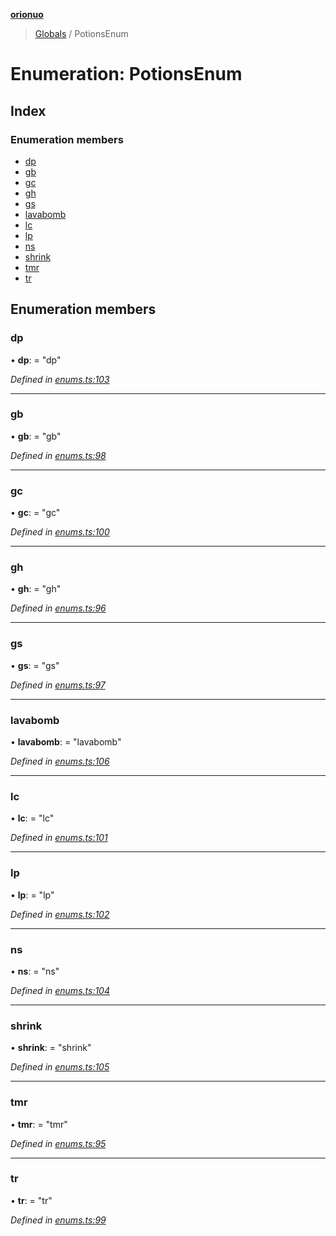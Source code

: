 **[orionuo](../README.md)**

> [Globals](../globals.md) / PotionsEnum

# Enumeration: PotionsEnum

## Index

### Enumeration members

* [dp](potionsenum.md#dp)
* [gb](potionsenum.md#gb)
* [gc](potionsenum.md#gc)
* [gh](potionsenum.md#gh)
* [gs](potionsenum.md#gs)
* [lavabomb](potionsenum.md#lavabomb)
* [lc](potionsenum.md#lc)
* [lp](potionsenum.md#lp)
* [ns](potionsenum.md#ns)
* [shrink](potionsenum.md#shrink)
* [tmr](potionsenum.md#tmr)
* [tr](potionsenum.md#tr)

## Enumeration members

### dp

•  **dp**:  = "dp"

*Defined in [enums.ts:103](https://github.com/msviha/orionuo/blob/b5379e7/src/enums.ts#L103)*

___

### gb

•  **gb**:  = "gb"

*Defined in [enums.ts:98](https://github.com/msviha/orionuo/blob/b5379e7/src/enums.ts#L98)*

___

### gc

•  **gc**:  = "gc"

*Defined in [enums.ts:100](https://github.com/msviha/orionuo/blob/b5379e7/src/enums.ts#L100)*

___

### gh

•  **gh**:  = "gh"

*Defined in [enums.ts:96](https://github.com/msviha/orionuo/blob/b5379e7/src/enums.ts#L96)*

___

### gs

•  **gs**:  = "gs"

*Defined in [enums.ts:97](https://github.com/msviha/orionuo/blob/b5379e7/src/enums.ts#L97)*

___

### lavabomb

•  **lavabomb**:  = "lavabomb"

*Defined in [enums.ts:106](https://github.com/msviha/orionuo/blob/b5379e7/src/enums.ts#L106)*

___

### lc

•  **lc**:  = "lc"

*Defined in [enums.ts:101](https://github.com/msviha/orionuo/blob/b5379e7/src/enums.ts#L101)*

___

### lp

•  **lp**:  = "lp"

*Defined in [enums.ts:102](https://github.com/msviha/orionuo/blob/b5379e7/src/enums.ts#L102)*

___

### ns

•  **ns**:  = "ns"

*Defined in [enums.ts:104](https://github.com/msviha/orionuo/blob/b5379e7/src/enums.ts#L104)*

___

### shrink

•  **shrink**:  = "shrink"

*Defined in [enums.ts:105](https://github.com/msviha/orionuo/blob/b5379e7/src/enums.ts#L105)*

___

### tmr

•  **tmr**:  = "tmr"

*Defined in [enums.ts:95](https://github.com/msviha/orionuo/blob/b5379e7/src/enums.ts#L95)*

___

### tr

•  **tr**:  = "tr"

*Defined in [enums.ts:99](https://github.com/msviha/orionuo/blob/b5379e7/src/enums.ts#L99)*
